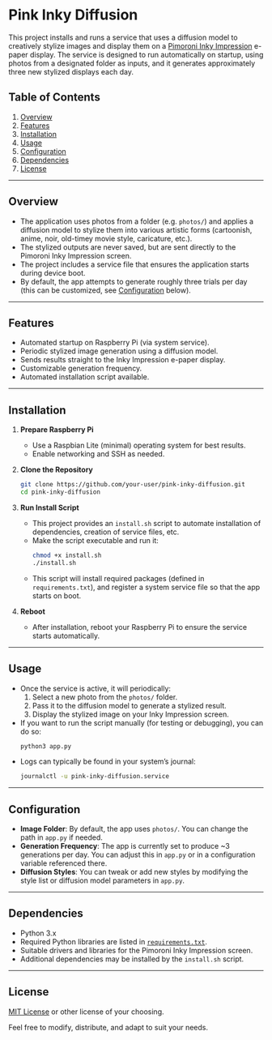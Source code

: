 # Pink Inky Diffusion

This project installs and runs a service that uses a diffusion model to creatively stylize images and display them on a [Pimoroni Inky Impression](https://shop.pimoroni.com/products/inky-impression) e-paper display. The service is designed to run automatically on startup, using photos from a designated folder as inputs, and it generates approximately three new stylized displays each day.

## Table of Contents
1. [Overview](#overview)  
2. [Features](#features)  
3. [Installation](#installation)  
4. [Usage](#usage)  
5. [Configuration](#configuration)  
6. [Dependencies](#dependencies)  
7. [License](#license)

---

## Overview
- The application uses photos from a folder (e.g. `photos/`) and applies a diffusion model to stylize them into various artistic forms (cartoonish, anime, noir, old-timey movie style, caricature, etc.).  
- The stylized outputs are never saved, but are sent directly to the Pimoroni Inky Impression screen.  
- The project includes a service file that ensures the application starts during device boot.  
- By default, the app attempts to generate roughly three trials per day (this can be customized, see [Configuration](#configuration) below).

---

## Features
- Automated startup on Raspberry Pi (via system service).  
- Periodic stylized image generation using a diffusion model.  
- Sends results straight to the Inky Impression e-paper display.  
- Customizable generation frequency.  
- Automated installation script available.

---

## Installation
1. **Prepare Raspberry Pi**  
   - Use a Raspbian Lite (minimal) operating system for best results.  
   - Enable networking and SSH as needed.

2. **Clone the Repository**  
   ```bash
   git clone https://github.com/your-user/pink-inky-diffusion.git
   cd pink-inky-diffusion
   ```

3. **Run Install Script**  
   - This project provides an `install.sh` script to automate installation of dependencies, creation of service files, etc.  
   - Make the script executable and run it:
     ```bash
     chmod +x install.sh
     ./install.sh
     ```
   - This script will install required packages (defined in `requirements.txt`), and register a system service file so that the app starts on boot.

4. **Reboot**  
   - After installation, reboot your Raspberry Pi to ensure the service starts automatically.

---

## Usage
- Once the service is active, it will periodically:
  1. Select a new photo from the `photos/` folder.  
  2. Pass it to the diffusion model to generate a stylized result.  
  3. Display the stylized image on your Inky Impression screen.  
- If you want to run the script manually (for testing or debugging), you can do so:
  ```bash
  python3 app.py
  ```
- Logs can typically be found in your system’s journal:
  ```bash
  journalctl -u pink-inky-diffusion.service
  ```

---

## Configuration
- **Image Folder**: By default, the app uses `photos/`. You can change the path in `app.py` if needed.  
- **Generation Frequency**: The app is currently set to produce ~3 generations per day. You can adjust this in `app.py` or in a configuration variable referenced there.  
- **Diffusion Styles**: You can tweak or add new styles by modifying the style list or diffusion model parameters in `app.py`.  

---

## Dependencies
- Python 3.x  
- Required Python libraries are listed in [`requirements.txt`](./requirements.txt).  
- Suitable drivers and libraries for the Pimoroni Inky Impression screen.  
- Additional dependencies may be installed by the `install.sh` script.

---

## License
[MIT License](LICENSE) or other license of your choosing.  

Feel free to modify, distribute, and adapt to suit your needs.
